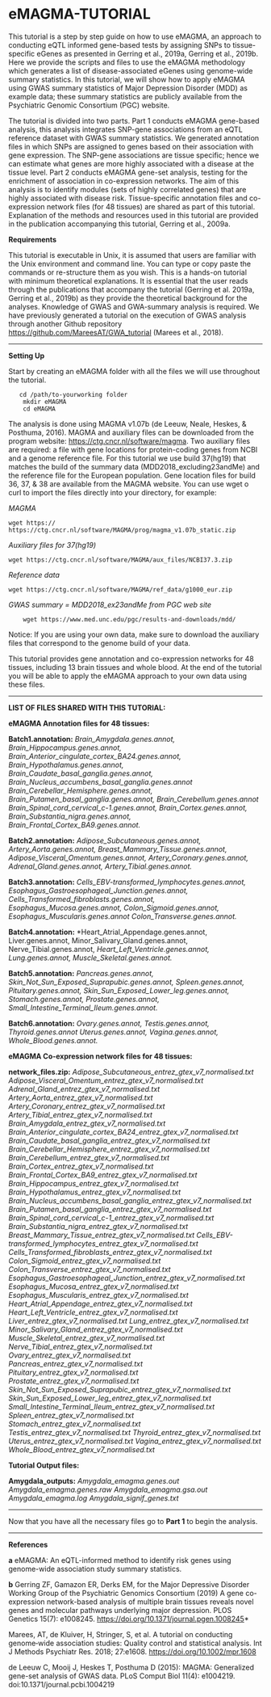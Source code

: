 # eMAGMA-TUTORIAL

This tutorial is a step by step guide on how to use eMAGMA, an approach to conducting eQTL informed gene-based tests by assigning SNPs to tissue-specific eGenes as presented in Gerring et al., 2019a, Gerring et al., 2019b. Here we provide the scripts and files to use the eMAGMA methodology which generates a list of disease-associated eGenes using genome-wide summary statistics. In this tutorial, we will show how to apply eMAGMA using GWAS summary statistics of Major Depression Disorder (MDD) as example data; these summary statistics are publicly available from the Psychiatric Genomic Consortium (PGC) website.

The tutorial is divided into two parts. Part 1 conducts eMAGMA gene-based analysis, this analysis integrates SNP-gene associations from an eQTL reference dataset with GWAS summary statistics. We generated annotation files in which SNPs are assigned to genes based on their association with gene expression.   The SNP-gene associations are tissue specific; hence we can estimate what genes are more highly associated with a disease at the tissue level. Part 2 conducts eMAGMA gene-set analysis, testing for the enrichment of association in co-expression networks. The aim of this analysis is to identify modules (sets of highly correlated genes) that are highly associated with disease risk. Tissue-specific annotation files and co-expression network files (for 48 tissues) are shared as part of this tutorial.   Explanation of the methods and resources used in this tutorial are provided in the publication accompanying this tutorial, Gerring et al., 2009a.


**Requirements** 

This tutorial is executable in Unix, it is assumed that users are familiar with the Unix environment and command line. You can type or copy paste the commands or re-structure them as you wish. This is a hands-on tutorial with minimum theoretical explanations. It is essential that the user reads through the publications that accompany the tutorial (Gerring et al. 2019a, Gerring et al., 2019b) as they provide the theoretical background for the analyses. Knowledge of GWAS and GWA-summary analysis is required. We have previously generated a tutorial on the execution of GWAS analysis through another Github  repository https://github.com/MareesAT/GWA_tutorial (Marees et al., 2018).

*************************************



**Setting Up**


Start by creating an eMAGMA folder with all the files we will use throughout the tutorial.
       
       cd /path/to-yourworking folder
        mkdir eMAGMA
        cd eMAGMA
        
The analysis is done using MAGMA v1.07b (de Leeuw, Neale, Heskes, & Posthuma, 2016). MAGMA and auxiliary files can be downloaded from the program website: https://ctg.cncr.nl/software/magma. Two auxiliary files are required: a file with gene locations for protein-coding genes from NCBI and a genome reference file. For this tutorial we use build 37(hg19) that matches the build of the summary data (MDD2018_excluding23andMe) and the reference file for the European population. Gene location files for build 36, 37, & 38 are available from the MAGMA website. You can use wget o curl to import the files directly into your directory, for example:



*MAGMA*
    
    wget https:// https://ctg.cncr.nl/software/MAGMA/prog/magma_v1.07b_static.zip

*Auxiliary files for 37(hg19)*
        
    wget https://ctg.cncr.nl/software/MAGMA/aux_files/NCBI37.3.zip

*Reference data*
    
    wget https://ctg.cncr.nl/software/MAGMA/ref_data/g1000_eur.zip

*GWAS summary = MDD2018_ex23andMe from PGC web site*
        
        wget https://www.med.unc.edu/pgc/results-and-downloads/mdd/
        
        

Notice: If you are using your own data, make sure to download the auxiliary files that correspond to the genome build of your data.

This tutorial provides gene annotation and co-expression networks for 48 tissues, including 13 brain tissues and whole blood. At the end of the tutorial you will be able to apply the eMAGMA approach to your own data using these files.



****************************************************
**LIST OF FILES SHARED WITH THIS TUTORIAL:**



**eMAGMA Annotation files for 48 tissues:**

**Batch1.annotation:**
*Brain_Amygdala.genes.annot, Brain_Hippocampus.genes.annot, Brain_Anterior_cingulate_cortex_BA24.genes.annot, Brain_Hypothalamus.genes.annot, Brain_Caudate_basal_ganglia.genes.annot, Brain_Nucleus_accumbens_basal_ganglia.genes.annot
Brain_Cerebellar_Hemisphere.genes.annot, Brain_Putamen_basal_ganglia.genes.annot, Brain_Cerebellum.genes.annot                     Brain_Spinal_cord_cervical_c-1.genes.annot, Brain_Cortex.genes.annot, Brain_Substantia_nigra.genes.annot, Brain_Frontal_Cortex_BA9.genes.annot.*

 **Batch2.annotation:**
*Adipose_Subcutaneous.genes.annot, Artery_Aorta.genes.annot, Breast_Mammary_Tissue.genes.annot, Adipose_Visceral_Omentum.genes.annot, Artery_Coronary.genes.annot, Adrenal_Gland.genes.annot, Artery_Tibial.genes.annot.*


 **Batch3.annotation:**
*Cells_EBV-transformed_lymphocytes.genes.annot, Esophagus_Gastroesophageal_Junction.genes.annot, Cells_Transformed_fibroblasts.genes.annot, Esophagus_Mucosa.genes.annot, Colon_Sigmoid.genes.annot, Esophagus_Muscularis.genes.annot
Colon_Transverse.genes.annot.*


 **Batch4.annotation:**
*Heart_Atrial_Appendage.genes.annot, Liver.genes.annot, Minor_Salivary_Gland.genes.annot, Nerve_Tibial.genes.annot, *Heart_Left_Ventricle.genes.annot, Lung.genes.annot, Muscle_Skeletal.genes.annot.*

 **Batch5.annotation:**
*Pancreas.genes.annot, Skin_Not_Sun_Exposed_Suprapubic.genes.annot, Spleen.genes.annot, Pituitary.genes.annot, Skin_Sun_Exposed_Lower_leg.genes.annot, Stomach.genes.annot, Prostate.genes.annot, Small_Intestine_Terminal_Ileum.genes.annot.*

 **Batch6.annotation:**
*Ovary.genes.annot, Testis.genes.annot, Thyroid.genes.annot  Uterus.genes.annot, Vagina.genes.annot, Whole_Blood.genes.annot.*


**eMAGMA Co-expression network files for 48 tissues:**

 **network_files.zip:**
*Adipose_Subcutaneous_entrez_gtex_v7_normalised.txt
Adipose_Visceral_Omentum_entrez_gtex_v7_normalised.txt
Adrenal_Gland_entrez_gtex_v7_normalised.txt
Artery_Aorta_entrez_gtex_v7_normalised.txt
Artery_Coronary_entrez_gtex_v7_normalised.txt
Artery_Tibial_entrez_gtex_v7_normalised.txt
Brain_Amygdala_entrez_gtex_v7_normalised.txt
Brain_Anterior_cingulate_cortex_BA24_entrez_gtex_v7_normalised.txt
Brain_Caudate_basal_ganglia_entrez_gtex_v7_normalised.txt
Brain_Cerebellar_Hemisphere_entrez_gtex_v7_normalised.txt
Brain_Cerebellum_entrez_gtex_v7_normalised.txt
Brain_Cortex_entrez_gtex_v7_normalised.txt
Brain_Frontal_Cortex_BA9_entrez_gtex_v7_normalised.txt
Brain_Hippocampus_entrez_gtex_v7_normalised.txt
Brain_Hypothalamus_entrez_gtex_v7_normalised.txt
Brain_Nucleus_accumbens_basal_ganglia_entrez_gtex_v7_normalised.txt
Brain_Putamen_basal_ganglia_entrez_gtex_v7_normalised.txt
Brain_Spinal_cord_cervical_c-1_entrez_gtex_v7_normalised.txt
Brain_Substantia_nigra_entrez_gtex_v7_normalised.txt
Breast_Mammary_Tissue_entrez_gtex_v7_normalised.txt
Cells_EBV-transformed_lymphocytes_entrez_gtex_v7_normalised.txt
Cells_Transformed_fibroblasts_entrez_gtex_v7_normalised.txt
Colon_Sigmoid_entrez_gtex_v7_normalised.txt
Colon_Transverse_entrez_gtex_v7_normalised.txt
Esophagus_Gastroesophageal_Junction_entrez_gtex_v7_normalised.txt
Esophagus_Mucosa_entrez_gtex_v7_normalised.txt
Esophagus_Muscularis_entrez_gtex_v7_normalised.txt
Heart_Atrial_Appendage_entrez_gtex_v7_normalised.txt
Heart_Left_Ventricle_entrez_gtex_v7_normalised.txt
Liver_entrez_gtex_v7_normalised.txt
Lung_entrez_gtex_v7_normalised.txt
Minor_Salivary_Gland_entrez_gtex_v7_normalised.txt
Muscle_Skeletal_entrez_gtex_v7_normalised.txt
Nerve_Tibial_entrez_gtex_v7_normalised.txt
Ovary_entrez_gtex_v7_normalised.txt
Pancreas_entrez_gtex_v7_normalised.txt
Pituitary_entrez_gtex_v7_normalised.txt
Prostate_entrez_gtex_v7_normalised.txt
Skin_Not_Sun_Exposed_Suprapubic_entrez_gtex_v7_normalised.txt
Skin_Sun_Exposed_Lower_leg_entrez_gtex_v7_normalised.txt
Small_Intestine_Terminal_Ileum_entrez_gtex_v7_normalised.txt
Spleen_entrez_gtex_v7_normalised.txt
Stomach_entrez_gtex_v7_normalised.txt
Testis_entrez_gtex_v7_normalised.txt
Thyroid_entrez_gtex_v7_normalised.txt
Uterus_entrez_gtex_v7_normalised.txt
Vagina_entrez_gtex_v7_normalised.txt
Whole_Blood_entrez_gtex_v7_normalised.txt*



**Tutorial Output files:**

 **Amygdala_outputs:**
*Amygdala_emagma.genes.out
Amygdala_emagma.genes.raw
Amygdala_emagma.gsa.out
Amygdala_emagma.log
Amygdala_signif_genes.txt*

*************************************

Now that you have all the necessary files go to **Part 1** to begin the analysis.




****************************************



**References**

**a** eMAGMA: An eQTL-informed method to identify risk genes using genome-wide association study summary statistics.

**b** Gerring ZF, Gamazon ER, Derks EM, for the Major Depressive Disorder Working Group of the Psychiatric Genomics Consortium (2019) A gene co-expression network-based analysis of multiple brain tissues reveals novel genes and molecular pathways underlying major depression. PLOS Genetics 15(7): e1008245. https://doi.org/10.1371/journal.pgen.1008245*

Marees, AT, de Kluiver, H, Stringer, S, et al. A tutorial on conducting genome‐wide association studies: Quality control and statistical analysis. Int J Methods Psychiatr Res. 2018; 27:e1608. https://doi.org/10.1002/mpr.1608

de Leeuw C, Mooij J, Heskes T, Posthuma D (2015): MAGMA: Generalized gene-set analysis of GWAS data. PLoS Comput Biol 11(4): e1004219. doi:10.1371/journal.pcbi.1004219 
